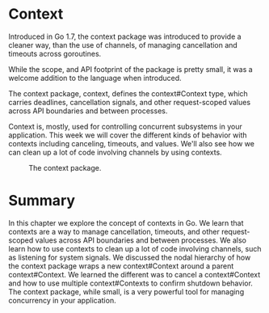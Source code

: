 # Context

Introduced in Go 1.7, the <godoc>context</godoc> package was introduced to provide a cleaner way, than the use of channels, of managing cancellation and timeouts across goroutines.

While the scope, and API footprint of the package is pretty small, it was a welcome addition to the language when introduced.

The <godoc>context</godoc> package, <ref>context</ref>, defines the <godoc>context#Context</godoc> type, which carries deadlines, cancellation signals, and other request-scoped values across API boundaries and between processes.

Context is, mostly, used for controlling concurrent subsystems in your application. This week we will cover the different kinds of behavior with contexts including canceling, timeouts, and values. We'll also see how we can clean up a lot of code involving channels by using contexts.

<figure id="context" type="listing">
<go doc="-short context"></go>
<figcaption>The <godoc>context</godoc> package.</figcaption>
</figure>

<include src="basics/basics.md"></include>

<include src="rules/rules.md"></include>

<include src="nodes/nodes.md"></include>

<include src="values/values.md"></include>

<include src="cancellation/cancellation.md"></include>

<include src="timeouts/timeouts.md"></include>

<include src="errors/errors.md"></include>

<include src="signals/signals.md"></include>

# Summary

In this chapter we explore the concept of contexts in Go. We learn that contexts are a way to manage cancellation, timeouts, and other request-scoped values across API boundaries and between processes. We also learn how to use contexts to clean up a lot of code involving channels, such as listening for system signals. We discussed the nodal hierarchy of how the <godoc>context</godoc> package wraps a new <godoc>context#Context</godoc> around a parent <godoc>context#Context</godoc>. We learned the different was to cancel a <godoc>context#Context</godoc> and how to use multiple <godoc>context#Context</godoc>s to confirm shutdown behavior. The <godoc>context</godoc> package, while small, is a very powerful tool for managing concurrency in your application.
